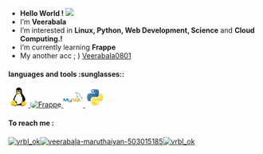 

- **Hello World !**  <img src="https://raw.githubusercontent.com/MartinHeinz/MartinHeinz/master/wave.gif" width="30px"> 
- I’m **Veerabala** 
- I’m interested in **Linux, Python, Web Development, Science** and **Cloud Computing.!**
- I’m currently learning **Frappe**
- My another acc ; ) <a href="https://github.com/Veerabala0801">Veerabala0801</a>

<h4 align="left">languages and tools :sunglasses::</h4>
<p align="left">

  <a href="https://www.linux.org/" target="_blank"> <img src="https://raw.githubusercontent.com/devicons/devicon/master/icons/linux/linux-original.svg" alt="linux" width="40" height="40"/> </a>
  <a href="https://frappeframework.com/" target="_blank"> <img src="https://avatars.githubusercontent.com/u/836974?s=200&v=4" alt="Frappe" width="35" height="35" style="border-radius:30%;"/> </a> 
<a href="https://www.mysql.com/" target="_blank"> <img src="https://raw.githubusercontent.com/devicons/devicon/master/icons/mysql/mysql-original-wordmark.svg" alt="mysql" width="40" height="40"/> </a> <a href="https://www.python.org" target="_blank"> <img src="https://raw.githubusercontent.com/devicons/devicon/master/icons/python/python-original.svg" alt="python" width="40" height="40"/> </a>
  
<h4 align="left">To reach me :</h4>  
<p align="left"><a href="https://twitter.com/vrbl_ok" target="blank"><img align="center" src="https://raw.githubusercontent.com/rahuldkjain/github-profile-readme-generator/master/src/images/icons/Social/twitter.svg" alt="vrbl_ok" height="30" width="40" /></a><a href="https://linkedin.com/in/veerabala-maruthaiyan-503015185" target="blank"><img align="center" src="https://raw.githubusercontent.com/rahuldkjain/github-profile-readme-generator/master/src/images/icons/Social/linked-in-alt.svg" alt="veerabala-maruthaiyan-503015185" height="30" width="40" /></a><a href="https://instagram.com/vrbl_ok" target="blank"><img align="center" src="https://raw.githubusercontent.com/rahuldkjain/github-profile-readme-generator/master/src/images/icons/Social/instagram.svg" alt="vrbl_ok" height="30" width="40" /></a></p>
 <!---
Veerbala/Veerbala is a ✨ special ✨ repository because its `README.md` (this file) appears on your GitHub profile.
You can click the Preview link to take a look at your changes.
--->
